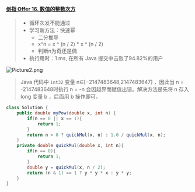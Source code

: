 #### [剑指 Offer 16. 数值的整数次方](https://leetcode-cn.com/problems/shu-zhi-de-zheng-shu-ci-fang-lcof/)

> - 循环次发不能通过
> - 学习新方法：快速幂
>   - 二分推导
>   - x^n = x ^ (n / 2) * x ^ (n / 2)
>   - 判断n为奇还是偶
> - 执行用时：1 ms, 在所有 Java 提交中击败了94.82%的用户

![Picture2.png](https://pic.leetcode-cn.com/379a042b9d8df3a96d1ac0f27346718033bf3bfce69731bab52bf6f372b4c8f4-Picture2.png)

> Java 代码中 `int32` 变量 n∈[−2147483648,2147483647] ，因此当 n = -2147483648时执行 n = -n 会因越界而赋值出错。解决方法是先将 n 存入 long 变量 b ，后面用 b 操作即可。

```java
class Solution {
    public double myPow(double x, int n) {
        if(n == 0 || x == 1){
            return 1;
        }
        return n > 0 ? quickMul(x, n) : 1.0 / quickMul(x, n);
    }
    private double quickMul(double x, int n){
        if(n == 0){
            return 1;
        }
        double y = quickMul(x, n / 2);
        return (n & 1) == 1 ? y * y * x : y * y;
    }
}
```

